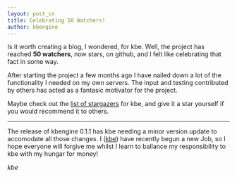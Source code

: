 ```yaml
---
layout: post_cn
title: Celebrating 50 Watchers!
author: kbengine
---
```


Is it worth creating a blog, I wondered, for kbe. Well, the project has reached **50 watchers**, now stars, on github, and I felt like celebrating that fact in some way.

After starting the project a few months ago I have nailed down a lot of the functionality I needed on my own servers. The input and testing contributed by others has acted as a fantasic motivator for the project.

Maybe check out the [list of stargazers][stargazers] for kbe, and give it a star yourself if you would recommend it to others.

---

The release of kbengine 0.1.1 has kbe needing a minor version update to accomodate all those changes. I ([kbe][me]) have recently begun a new Job, so I hope everyone will forgive me whilst I learn to ballance my responsibility to kbe with my hungar for money!

*kbe*

[stargazers]: https://github.com/kbengine/kbengine/stargazers
[me]: https://github.com/kbengine
